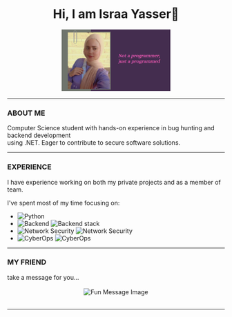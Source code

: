 <div align="center">
  <h1>Hi, I am Israa Yasser👋</h1>
  <img src="https://github.com/IsraaYasserHussein/IsraaYasserHussein/blob/main/18.09.2025_03.18.18_REC.png" width="50%" alt="Profile Banner">
</div>

---

<h3>ABOUT ME</h3>

Computer Science student with hands-on experience in bug hunting and backend development  
using .NET. Eager to contribute to secure software solutions.

---

<h3>EXPERIENCE</h3>

I have experience working on both my private projects and as a member of team.

I've spent most of my time focusing on:

- <img src="https://img.shields.io/badge/Python-white?labelColor=black" alt="Python">
- <img src="https://img.shields.io/badge/Backend-white?labelColor=black" alt="Backend"> <img src="https://img.shields.io/badge/-ASP.NET -- Java -- Databases-grey" alt="Backend stack">
- <img src="https://img.shields.io/badge/Network%20Security-white?labelColor=black" alt="Network Security"> <img src="https://img.shields.io/badge/-Firewalls -- VPNs -- Secure Protocols-grey" alt="Network Security">
- <img src="https://img.shields.io/badge/CyberOps-white?labelColor=black" alt="CyberOps"> <img src="https://img.shields.io/badge/-Threat Analysis -- Incident Response -- Monitoring-grey" alt="CyberOps">

---

<h3>MY FRIEND</h3>
take a message for you...

<br>
<br>
<div align="center">
  <img src="https://user-images.githubusercontent.com/38964964/167205200-026483f2-8b0f-4101-b76f-96347a246889.png" width="50%" alt="Fun Message Image">
</div>
<br>

---
